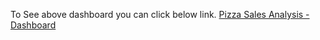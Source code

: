 To See above dashboard you can click below link.
[Pizza Sales Analysis - Dashboard](https://app.powerbi.com/view?r=eyJrIjoiM2NhNTI5ZjItMGE5Zi00ZDg1LWFlZjYtYmEyNzgzZTQyODA0IiwidCI6ImRmODY3OWNkLWE4MGUtNDVkOC05OWFjLWM4M2VkN2ZmOTVhMCJ9)
